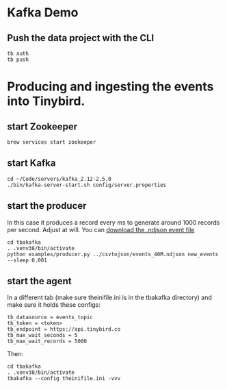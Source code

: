 # Kafka Demo
## Push the data project with the CLI

```
tb auth
tb push
```

# Producing and ingesting the events into Tinybird.

## start Zookeeper

`brew services start zookeeper`

## start Kafka

```
cd ~/Code/servers/kafka_2.12-2.5.0
./bin/kafka-server-start.sh config/server.properties
```

## start the producer

In this case it produces a record every ms to generate around 1000 records per second. Adjust at will. You can [download the .ndjson event file](https://storage.googleapis.com/tinybird-assets/datasets/guides/events_40M.ndjson)

```
cd tbakafka
. .venv38/bin/activate
python examples/producer.py ../csvtojson/events_40M.ndjson new_events --sleep 0.001
```

## start the agent

In a different tab (make sure theinifile.ini is in the tbakafka directory) and make sure it holds these configs:

```
tb_datasource = events_topic
tb_token = <token>
tb_endpoint = https://api.tinybird.co
tb_max_wait_seconds = 5
tb_max_wait_records = 5000
```
Then:

```
cd tbakafka
. .venv38/bin/activate
tbakafka --config theinifile.ini -vvv
```
